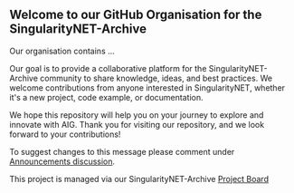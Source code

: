 ## Welcome to our GitHub Organisation for the SingularityNET-Archive

Our organisation contains ...

Our goal is to provide a collaborative platform for the SingularityNET-Archive community to share knowledge, ideas, and best practices. We welcome contributions from anyone interested in SingularityNET, whether it's a new project, code example, or documentation.

We hope this repository will help you on your journey to explore and innovate with AIG. Thank you for visiting our repository, and we look forward to your contributions!

To suggest changes to this message please comment under [Announcements discussion](https://github.com/orgs/SingularityNET-Archive/discussions/1#discussion-5052466).

This project is managed via our SingularityNET-Archive [Project Board](https://github.com/orgs/SingularityNET-Archive/projects/1/views/1)
